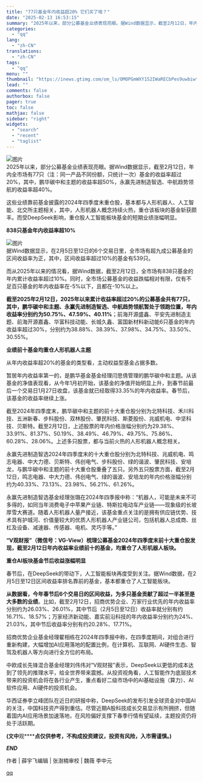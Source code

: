 ```yaml
---
title: "77只基金年内收益超20% 它们买了啥？"
date: "2025-02-13 16:53:15"
summary: "2025年以来，部分公募基金业绩表现亮眼。据Wind数据显示，截至2月12日，年内全市场有77只（注..."
categories:
  - "qq"
lang:
  - "zh-CN"
translations:
  - "zh-CN"
tags:
  - "qq"
menu: ""
thumbnail: "https://inews.gtimg.com/om_ls/OMOPGmWXY1S2IWaRECbPes9uwbiwt6O92lLewbFzNLInAAA_640360/0"
lead: ""
comments: false
authorbox: false
pager: true
toc: false
mathjax: false
sidebar: "right"
widgets:
  - "search"
  - "recent"
  - "taglist"
---
```


![图片](https://inews.gtimg.com/om_bt/O3oAUgHO6PpMtO-BebDozL_j1GFAvBRQWOYxijTvDiEiIAA/641)  
2025年以来，部分公募基金业绩表现亮眼。据Wind数据显示，截至2月12日，年内全市场有77只（注：同一产品不同份额，只统计一次）基金的收益率超过20%，其中，鹏华碳中和主题的收益率超50%，永赢先进制造智选、中航趋势领航的收益率超40%。  
  
这些业绩靠前基金披露的2024年四季度末重仓股，基本都与人形机器人、人工智能、北交所主题相关，其中，人形机器人概念持续火热，重仓该板块的基金斩获颇丰。而受DeepSeek影响，重仓股人工智能板块基金的短期业绩涨幅明显。  
  
****838只基金年内收益率超10%****  
  
![图片](https://inews.gtimg.com/om_bt/OELSMbC0iZg4fHLixkg9TzSt6wJwu65lQXSDqbbfy0PdoAA/641)  
据Wind数据显示，在2月5日至12日的6个交易日里，全市场有超九成公募基金的区间收益率为正，其中，区间收益率超过10%的基金有539只。  
  
而从2025年以来的情况看，据Wind数据，截至2月12日，全市场有838只基金的年内累计收益率超过10%。同时，全市场公募基金的收益跌幅相对有限，仅有不足百只基金的年内收益率在-5%以下，且都在-10%以上。  
  
**截至2025年2月12日，2025年以来累计收益率超过20%的公募基金共有77只，其中，鹏华碳中和主题、永赢先进制造智选、中航趋势领航暂处于领跑位置，年内收益率分别约为50.75%、47.59%、40.11%**；前海开源盛鑫、平安先进制造主题、前海开源嘉鑫、华富科技动能、长城久鑫、富国新材料新动能6只基金的年内收益率超过30%，分别约为38.88%、38.39%、37.98%、34.75%、33.50%、30.55%。  
  
****业绩前十基金均重仓人形机器人主题****  
  
从年内收益率超20%的基金的类型看，主动权益型基金占据多数。  
  
暂居年内收益率第一的，是鹏华基金基金经理闫思倩管理的鹏华碳中和主题。从该基金的净值表现看，从今年1月初开始，该基金的净值开始明显上升，到春节前最后一个交易日1月27日收盘，该基金就已经取得33.35%的年内收益率。春节后，该基金的收益率继续上涨。  
  
截至2024年四季度末，鹏华碳中和主题的前十大重仓股分别为北特科技、禾川科技、五洲新春、步科股份、双林股份、肇民科技、斯菱股份、兆威机电、中坚科技、贝斯特。截至2月12日，上述股票的年内价格涨幅分别约为29.38%、33.91%、81.37%、50.19%、38.49%、46.79%、49.75%、75.86%、60.28%、28.06%。上述多只股票，都与当前火热的人形机器人概念相关。  
  
永赢先进制造智选2024年四季度末的十大重仓股分别为北特科技、兆威机电、鸣志电器、中大力德、贝斯特、伟创电气、步科股份、绿的谐波、肇民科技、安培龙，与鹏华碳中和主题的前十大重仓股重叠了五只。另外五只股票方面，截至2月12日，鸣志电器、中大力德、伟创电气、绿的谐波、安培龙的年内价格涨幅分别约为40.33%、73.13%、23.98%、56.21%、61.26%。  
  
永赢先进制造智选基金经理张璐在2024年四季报中称：“机器人，可能是未来不可多得的，如同当年消费电子中苹果产业链、特斯拉电动车产业链——现象级的长坡厚雪大赛道。随着人形机器人量产接近，该基金重点关注的是拥有供应链优势、技术具有护城河、价值量较大的优质人形机器人产业链公司，包括机器人总成商、丝杠及设备、减速器、传感器、电机、灵巧手等。”  
  
**“V观财报”（微信号：VG-View）梳理公募基金2024年四季度末前十大重仓股发现，截至2月12日年内收益率业绩前十的基金，均重仓了人形机器人板块。**  
  
****重仓AI板块基金节后收益涨幅明显****  
  
春节后，在DeepSeek的带动下，人工智能板块再度受到关注。据Wind数据，在2月5日至12日区间收益率排名靠前的基金，基本都重仓了人工智能板块。  
  
**从数据看，今年春节后6个交易日的区间收益，为多只基金贡献了超过一半甚至是大多数的业绩**。比如，截至2月12日，招商优势企业、万家行业优先的年内收益率分别约为26.03%、26.01%，其中节后（2月5日至12日）收益率就分别有约16.71%、18.57%；万家经济新动能、嘉实前沿科技的年内收益率分别约为24%、21.03%，其中节后收益率分别有约20.28%、17.71%。  
  
招商优势企业基金经理翟相栋在2024年四季报中称，在四季度期间，对组合进行重新构建，大幅增加AI应用落地的配置比例，在计算机、互联网、AI硬件生态、智驾及机器人等方向进行全方位的布局。  
  
中欧成长先锋混合基金经理刘伟伟对“V观财报”表示，DeepSeek以更低的成本达到了领先的推理水平，给全世界带来震撼。从投资视角看，人工智能作为底层技术带来的投资机会将在各行业产生，重点看好二级市场中的AI基础设施（算力）、AI软件应用、AI硬件的投资机会。  
  
华西证券李立峰团队在近日的研报中称，DeepSeek的发布引发全球资金对中国AI的关注，中国科技资产得到重估。尽管近期A股科技成长交易显示有所拥挤，但随着国内AI应用场景加速落地，在风险偏好支撑下春季行情有望延续，主题投资仍将处于活跃期。  

**(文中**观******点仅供参考，不构成投资建议，投资有风险，入市需谨慎。)**

***END***

作者 | 薛宇飞编辑 | 张澍楠审校 | 魏薇 李中元

[qq](https://new.qq.com/rain/a/20250213A064EV00)
